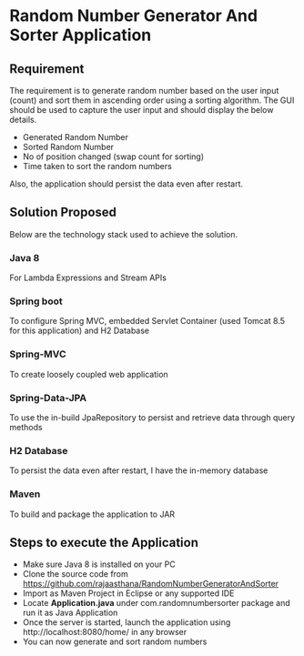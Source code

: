# Random Number Generator And Sorter Application

## Requirement

The requirement is to generate random number based on the user input (count) and sort them in ascending order using a sorting algorithm. The GUI should be used to capture the user input and should display the below details.

 - Generated Random Number
 - Sorted Random Number
 - No of position changed (swap count for sorting)
 - Time taken to sort the random numbers
 
 Also, the application should persist the data even after restart.
 
## Solution Proposed

Below are the technology stack used to achieve the solution. 

### Java 8 
  For Lambda Expressions and Stream APIs
### Spring boot
  To configure Spring MVC, embedded Servlet Container (used Tomcat 8.5 for this application) and H2 Database
### Spring-MVC
  To create loosely coupled web application
### Spring-Data-JPA
  To use the in-build JpaRepository to persist and retrieve data through query methods
### H2 Database
  To persist the data even after restart, I have the in-memory database
### Maven
To build and package the application to JAR

## Steps to execute the Application
 - Make sure Java 8 is installed on your PC
 - Clone the source code from https://github.com/rajaasthana/RandomNumberGeneratorAndSorter
 - Import as Maven Project in Eclipse or any supported IDE 
 - Locate **Application.java** under com.randomnumbersorter package and run it as Java Application
 - Once the server is started, launch the application using http://localhost:8080/home/ in any browser
 - You can now generate and sort random numbers
